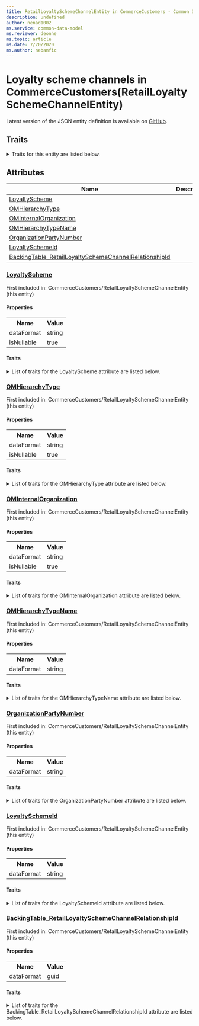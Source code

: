 ```yaml
---
title: RetailLoyaltySchemeChannelEntity in CommerceCustomers - Common Data Model | Microsoft Docs
description: undefined
author: nenad1002
ms.service: common-data-model
ms.reviewer: deonhe
ms.topic: article
ms.date: 7/20/2020
ms.author: nebanfic
---
```


# Loyalty scheme channels in CommerceCustomers(RetailLoyaltySchemeChannelEntity)

  
 Latest version of the JSON entity definition is available on <a href="https://github.com/Microsoft/CDM/tree/master/schemaDocuments/core/operationsCommon/Entities/Commerce/CommerceCustomers/RetailLoyaltySchemeChannelEntity.cdm.json" target="_blank">GitHub</a>.  

## Traits

<details>
<summary>Traits for this entity are listed below.  
</summary>

**is.CDM.entityVersion**  
  <table><tr><th>Parameter</th><th>Value</th><th>Data type</th><th>Explanation</th></tr><tr><td>versionNumber</td><td>"1.0.0"</td><td>string</td><td>semantic version number of the entity</td></tr></table>

**is.application.releaseVersion**  
  <table><tr><th>Parameter</th><th>Value</th><th>Data type</th><th>Explanation</th></tr><tr><td>releaseVersion</td><td>"10.0.13.0"</td><td>string</td><td>semantic version number of the application introducing this entity</td></tr></table>

**is.localized.displayedAs**  
  Holds the list of language specific display text for an object.  <table><tr><th>Parameter</th><th>Value</th><th>Data type</th><th>Explanation</th></tr><tr><td>localizedDisplayText</td><td><table><tr><th>languageTag</th><th>displayText</th></tr><tr><td>en</td><td>Loyalty scheme channels</td></tr></table></td><td>entity</td><td>a reference to the constant entity holding the list of localized text</td></tr></table>

</details>

## Attributes

|Name|Description|First Included in Instance|
|---|---|---|
|[LoyaltyScheme](#LoyaltyScheme)||<a href="RetailLoyaltySchemeChannelEntity.md" target="_blank">CommerceCustomers/RetailLoyaltySchemeChannelEntity</a>|
|[OMHierarchyType](#OMHierarchyType)||<a href="RetailLoyaltySchemeChannelEntity.md" target="_blank">CommerceCustomers/RetailLoyaltySchemeChannelEntity</a>|
|[OMInternalOrganization](#OMInternalOrganization)||<a href="RetailLoyaltySchemeChannelEntity.md" target="_blank">CommerceCustomers/RetailLoyaltySchemeChannelEntity</a>|
|[OMHierarchyTypeName](#OMHierarchyTypeName)||<a href="RetailLoyaltySchemeChannelEntity.md" target="_blank">CommerceCustomers/RetailLoyaltySchemeChannelEntity</a>|
|[OrganizationPartyNumber](#OrganizationPartyNumber)||<a href="RetailLoyaltySchemeChannelEntity.md" target="_blank">CommerceCustomers/RetailLoyaltySchemeChannelEntity</a>|
|[LoyaltySchemeId](#LoyaltySchemeId)||<a href="RetailLoyaltySchemeChannelEntity.md" target="_blank">CommerceCustomers/RetailLoyaltySchemeChannelEntity</a>|
|[BackingTable_RetailLoyaltySchemeChannelRelationshipId](#BackingTable_RetailLoyaltySchemeChannelRelationshipId)||<a href="RetailLoyaltySchemeChannelEntity.md" target="_blank">CommerceCustomers/RetailLoyaltySchemeChannelEntity</a>|

### <a href=#LoyaltyScheme name="LoyaltyScheme">LoyaltyScheme</a>

First included in: CommerceCustomers/RetailLoyaltySchemeChannelEntity (this entity)  

#### Properties

<table><tr><th>Name</th><th>Value</th></tr><tr><td>dataFormat</td><td>string</td></tr><tr><td>isNullable</td><td>true</td></tr></table>

#### Traits

<details>
<summary>List of traits for the LoyaltyScheme attribute are listed below.</summary>

**is.dataFormat.character**  
**is.dataFormat.big**  
**is.dataFormat.array**  
**is.nullable**  
The attribute value may be set to NULL.  

**is.dataFormat.character**  
**is.dataFormat.array**  
</details>

### <a href=#OMHierarchyType name="OMHierarchyType">OMHierarchyType</a>

First included in: CommerceCustomers/RetailLoyaltySchemeChannelEntity (this entity)  

#### Properties

<table><tr><th>Name</th><th>Value</th></tr><tr><td>dataFormat</td><td>string</td></tr><tr><td>isNullable</td><td>true</td></tr></table>

#### Traits

<details>
<summary>List of traits for the OMHierarchyType attribute are listed below.</summary>

**is.dataFormat.character**  
**is.dataFormat.big**  
**is.dataFormat.array**  
**is.nullable**  
The attribute value may be set to NULL.  

**is.dataFormat.character**  
**is.dataFormat.array**  
</details>

### <a href=#OMInternalOrganization name="OMInternalOrganization">OMInternalOrganization</a>

First included in: CommerceCustomers/RetailLoyaltySchemeChannelEntity (this entity)  

#### Properties

<table><tr><th>Name</th><th>Value</th></tr><tr><td>dataFormat</td><td>string</td></tr><tr><td>isNullable</td><td>true</td></tr></table>

#### Traits

<details>
<summary>List of traits for the OMInternalOrganization attribute are listed below.</summary>

**is.dataFormat.character**  
**is.dataFormat.big**  
**is.dataFormat.array**  
**is.nullable**  
The attribute value may be set to NULL.  

**is.dataFormat.character**  
**is.dataFormat.array**  
</details>

### <a href=#OMHierarchyTypeName name="OMHierarchyTypeName">OMHierarchyTypeName</a>

First included in: CommerceCustomers/RetailLoyaltySchemeChannelEntity (this entity)  

#### Properties

<table><tr><th>Name</th><th>Value</th></tr><tr><td>dataFormat</td><td>string</td></tr></table>

#### Traits

<details>
<summary>List of traits for the OMHierarchyTypeName attribute are listed below.</summary>

**is.dataFormat.character**  
**is.dataFormat.big**  
**is.dataFormat.array**  
**is.dataFormat.character**  
**is.dataFormat.array**  
</details>

### <a href=#OrganizationPartyNumber name="OrganizationPartyNumber">OrganizationPartyNumber</a>

First included in: CommerceCustomers/RetailLoyaltySchemeChannelEntity (this entity)  

#### Properties

<table><tr><th>Name</th><th>Value</th></tr><tr><td>dataFormat</td><td>string</td></tr></table>

#### Traits

<details>
<summary>List of traits for the OrganizationPartyNumber attribute are listed below.</summary>

**is.dataFormat.character**  
**is.dataFormat.big**  
**is.dataFormat.array**  
**is.dataFormat.character**  
**is.dataFormat.array**  
</details>

### <a href=#LoyaltySchemeId name="LoyaltySchemeId">LoyaltySchemeId</a>

First included in: CommerceCustomers/RetailLoyaltySchemeChannelEntity (this entity)  

#### Properties

<table><tr><th>Name</th><th>Value</th></tr><tr><td>dataFormat</td><td>string</td></tr></table>

#### Traits

<details>
<summary>List of traits for the LoyaltySchemeId attribute are listed below.</summary>

**is.dataFormat.character**  
**is.dataFormat.big**  
**is.dataFormat.array**  
**is.dataFormat.character**  
**is.dataFormat.array**  
</details>

### <a href=#BackingTable_RetailLoyaltySchemeChannelRelationshipId name="BackingTable_RetailLoyaltySchemeChannelRelationshipId">BackingTable_RetailLoyaltySchemeChannelRelationshipId</a>

First included in: CommerceCustomers/RetailLoyaltySchemeChannelEntity (this entity)  

#### Properties

<table><tr><th>Name</th><th>Value</th></tr><tr><td>dataFormat</td><td>guid</td></tr></table>

#### Traits

<details>
<summary>List of traits for the BackingTable_RetailLoyaltySchemeChannelRelationshipId attribute are listed below.</summary>

**is.dataFormat.character**  
**is.dataFormat.big**  
**is.dataFormat.array**  
**is.dataFormat.guid**  
**means.identity.entityId**  
**is.linkedEntity.identifier**  
Marks the attribute(s) that hold foreign key references to a linked (used as an attribute) entity. This attribute is added to the resolved entity to enumerate the referenced entities.  <table><tr><th>Parameter</th><th>Value</th><th>Data type</th><th>Explanation</th></tr><tr><td>entityReferences</td><td><table><tr><th>entityReference</th><th>attributeReference</th></tr><tr><td><a href="../../../Tables/Commerce/CommerceCustomers/Miscellaneous/RetailLoyaltySchemeChannel.md" target="_blank">/core/operationsCommon/Tables/Commerce/CommerceCustomers/Miscellaneous/RetailLoyaltySchemeChannel.cdm.json/RetailLoyaltySchemeChannel</a></td><td><a href="../../../Tables/Commerce/CommerceCustomers/Miscellaneous/RetailLoyaltySchemeChannel.md#RecId" target="_blank">RecId</a></td></tr></table></td><td>entity</td><td>a reference to the constant entity holding the list of entity references</td></tr></table>

**is.dataFormat.guid**  
**is.dataFormat.character**  
**is.dataFormat.array**  
</details>

